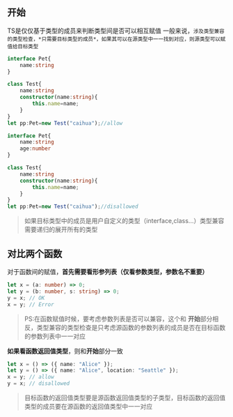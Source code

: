 ## 开始
TS是仅仅基于类型的成员来判断类型间是否可以相互赋值
一般来说，`涉及类型兼容的类型检查，*只需要目标类型的成员*，如果其可以在源类型中一一找到对应，则源类型可以赋值给目标类型`

```ts
interface Pet{
    name:string
}

class Test{
    name:string
    constructor(name:string){
        this.name=name;
    }
}
let pp:Pet=new Test("caihua");//allow
```

```ts
interface Pet{
    name:string
    age:number
}

class Test{
    name:string
    constructor(name:string){
        this.name=name;
    }
}
let pp:Pet=new Test("caihua");//disallowed
```

> 如果目标类型中的成员是用户自定义的类型（interface,class...）类型兼容需要递归的展开所有的类型

## 对比两个函数

对于函数间的赋值，**首先需要看形参列表（仅看参数类型，参数名不重要）**

```ts
let x = (a: number) => 0;
let y = (b: number, s: string) => 0;
y = x; // OK
x = y; // Error
```

> PS:在函数赋值时候，要考虑参数列表是否可以兼容，这个和 **开始**部分相反，类型兼容的类型检查是只考虑源函数的参数列表的成员是否在目标函数的参数列表中一一对应

**如果看函数返回值类型**，则和**开始**部分一致

```ts
let x = () => ({ name: "Alice" });
let y = () => ({ name: "Alice", location: "Seattle" });
x = y; // allow
y = x; // disallowed
```
> 目标函数的返回值类型要是源函数返回值类型的子类型，目标函数的返回值类型的成员要在源函数的返回值类型中一一对应
